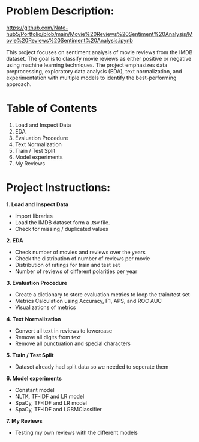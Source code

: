 # Problem Description:
https://github.com/Nate-hub5/Portfolio/blob/main/Movie%20Reviews%20Sentiment%20Analysis/Movie%20Reviews%20Sentiment%20Analysis.ipynb

This project focuses on sentiment analysis of movie reviews from the IMDB dataset. The goal is to classify movie reviews as either positive or negative using machine learning techniques. The project emphasizes data preprocessing, exploratory data analysis (EDA), text normalization, and experimentation with multiple models to identify the best-performing approach.

# Table of Contents

1. Load and Inspect Data
2. EDA
3. Evaluation Procedure
4. Text Normalization
5. Train / Test Split
6. Model experiments
7. My Reviews
   
# Project Instructions:

**1. Load and Inspect Data**
* Import libraries
* Load the IMDB dataset form a .tsv file.
* Check for missing / duplicated values

**2. EDA**
* Check number of movies and reviews over the years
* Check the distribution of number of reviews per movie
* Distribution of ratings for train and test set
* Number of reviews of different polarities per year

**3. Evaluation Procedure**
* Create a dictionary to store evaluation metrics to loop the train/test set
* Metrics Calculation using Accuracy, F1, APS, and ROC AUC
* Visualizations of metrics

**4. Text Normalization**
* Convert all text in reviews to lowercase
* Remove all digits from text
* Remove all punctuation and special characters

**5. Train / Test Split**
* Dataset already had split data so we needed to seperate them

**6. Model experiments**
* Constant model
* NLTK, TF-IDF and LR model
* SpaCy, TF-IDF and LR model
* SpaCy, TF-IDF and LGBMClassifier

**7. My Reviews**
* Testing my own reviews with the different models
